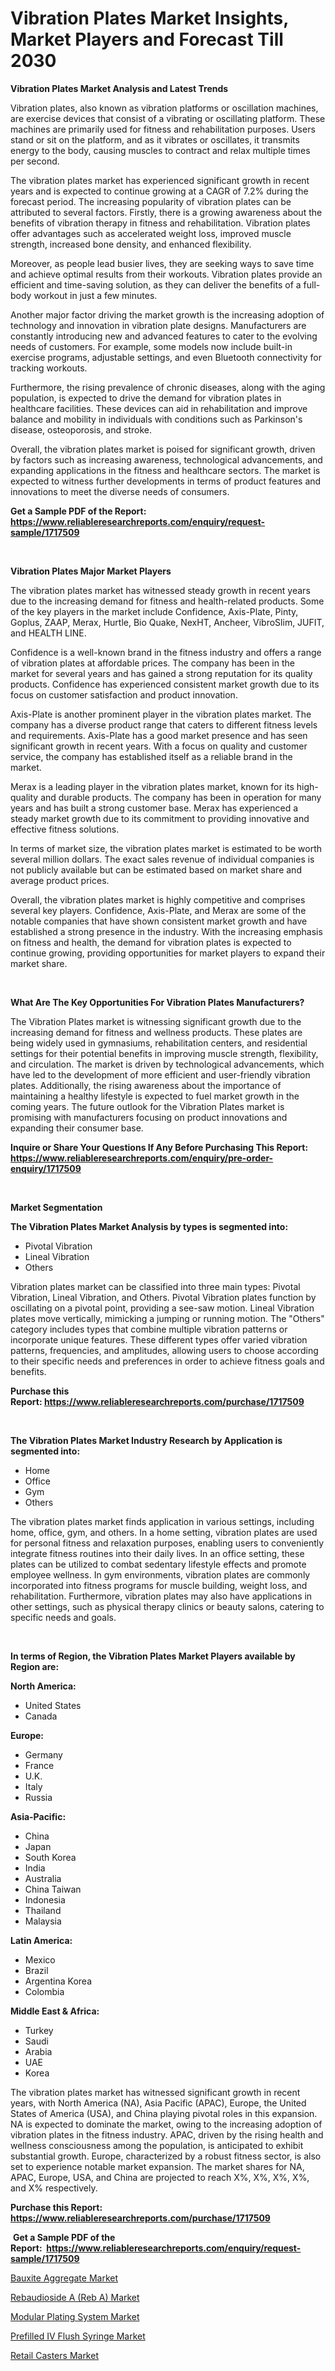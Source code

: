 <p><h1>Vibration Plates Market Insights, Market Players and Forecast Till 2030</h1></p><p><strong>Vibration Plates Market Analysis and Latest Trends</strong></p>
<p><p>Vibration plates, also known as vibration platforms or oscillation machines, are exercise devices that consist of a vibrating or oscillating platform. These machines are primarily used for fitness and rehabilitation purposes. Users stand or sit on the platform, and as it vibrates or oscillates, it transmits energy to the body, causing muscles to contract and relax multiple times per second.</p><p>The vibration plates market has experienced significant growth in recent years and is expected to continue growing at a CAGR of 7.2% during the forecast period. The increasing popularity of vibration plates can be attributed to several factors. Firstly, there is a growing awareness about the benefits of vibration therapy in fitness and rehabilitation. Vibration plates offer advantages such as accelerated weight loss, improved muscle strength, increased bone density, and enhanced flexibility.</p><p>Moreover, as people lead busier lives, they are seeking ways to save time and achieve optimal results from their workouts. Vibration plates provide an efficient and time-saving solution, as they can deliver the benefits of a full-body workout in just a few minutes.</p><p>Another major factor driving the market growth is the increasing adoption of technology and innovation in vibration plate designs. Manufacturers are constantly introducing new and advanced features to cater to the evolving needs of customers. For example, some models now include built-in exercise programs, adjustable settings, and even Bluetooth connectivity for tracking workouts.</p><p>Furthermore, the rising prevalence of chronic diseases, along with the aging population, is expected to drive the demand for vibration plates in healthcare facilities. These devices can aid in rehabilitation and improve balance and mobility in individuals with conditions such as Parkinson's disease, osteoporosis, and stroke.</p><p>Overall, the vibration plates market is poised for significant growth, driven by factors such as increasing awareness, technological advancements, and expanding applications in the fitness and healthcare sectors. The market is expected to witness further developments in terms of product features and innovations to meet the diverse needs of consumers.</p></p>
<p><strong>Get a Sample PDF of the Report:&nbsp; <a href="https://www.reliableresearchreports.com/enquiry/request-sample/1717509">https://www.reliableresearchreports.com/enquiry/request-sample/1717509</a></strong></p>
<p>&nbsp;</p>
<p><strong>Vibration Plates Major Market Players</strong></p>
<p><p>The vibration plates market has witnessed steady growth in recent years due to the increasing demand for fitness and health-related products. Some of the key players in the market include Confidence, Axis-Plate, Pinty, Goplus, ZAAP, Merax, Hurtle, Bio Quake, NexHT, Ancheer, VibroSlim, JUFIT, and HEALTH LINE. </p><p>Confidence is a well-known brand in the fitness industry and offers a range of vibration plates at affordable prices. The company has been in the market for several years and has gained a strong reputation for its quality products. Confidence has experienced consistent market growth due to its focus on customer satisfaction and product innovation.</p><p>Axis-Plate is another prominent player in the vibration plates market. The company has a diverse product range that caters to different fitness levels and requirements. Axis-Plate has a good market presence and has seen significant growth in recent years. With a focus on quality and customer service, the company has established itself as a reliable brand in the market.</p><p>Merax is a leading player in the vibration plates market, known for its high-quality and durable products. The company has been in operation for many years and has built a strong customer base. Merax has experienced a steady market growth due to its commitment to providing innovative and effective fitness solutions.</p><p>In terms of market size, the vibration plates market is estimated to be worth several million dollars. The exact sales revenue of individual companies is not publicly available but can be estimated based on market share and average product prices.</p><p>Overall, the vibration plates market is highly competitive and comprises several key players. Confidence, Axis-Plate, and Merax are some of the notable companies that have shown consistent market growth and have established a strong presence in the industry. With the increasing emphasis on fitness and health, the demand for vibration plates is expected to continue growing, providing opportunities for market players to expand their market share.</p></p>
<p>&nbsp;</p>
<p><strong>What Are The Key Opportunities For Vibration Plates Manufacturers?</strong></p>
<p><p>The Vibration Plates market is witnessing significant growth due to the increasing demand for fitness and wellness products. These plates are being widely used in gymnasiums, rehabilitation centers, and residential settings for their potential benefits in improving muscle strength, flexibility, and circulation. The market is driven by technological advancements, which have led to the development of more efficient and user-friendly vibration plates. Additionally, the rising awareness about the importance of maintaining a healthy lifestyle is expected to fuel market growth in the coming years. The future outlook for the Vibration Plates market is promising with manufacturers focusing on product innovations and expanding their consumer base.</p></p>
<p><strong>Inquire or Share Your Questions If Any Before Purchasing This Report: <a href="https://www.reliableresearchreports.com/enquiry/pre-order-enquiry/1717509">https://www.reliableresearchreports.com/enquiry/pre-order-enquiry/1717509</a></strong></p>
<p>&nbsp;</p>
<p><strong>Market Segmentation</strong></p>
<p><strong>The Vibration Plates Market Analysis by types is segmented into:</strong></p>
<p><ul><li>Pivotal Vibration</li><li>Lineal Vibration</li><li>Others</li></ul></p>
<p><p>Vibration plates market can be classified into three main types: Pivotal Vibration, Lineal Vibration, and Others. Pivotal Vibration plates function by oscillating on a pivotal point, providing a see-saw motion. Lineal Vibration plates move vertically, mimicking a jumping or running motion. The "Others" category includes types that combine multiple vibration patterns or incorporate unique features. These different types offer varied vibration patterns, frequencies, and amplitudes, allowing users to choose according to their specific needs and preferences in order to achieve fitness goals and benefits.</p></p>
<p><strong>Purchase this Report:&nbsp;<a href="https://www.reliableresearchreports.com/purchase/1717509">https://www.reliableresearchreports.com/purchase/1717509</a></strong></p>
<p>&nbsp;</p>
<p><strong>The Vibration Plates Market Industry Research by Application is segmented into:</strong></p>
<p><ul><li>Home</li><li>Office</li><li>Gym</li><li>Others</li></ul></p>
<p><p>The vibration plates market finds application in various settings, including home, office, gym, and others. In a home setting, vibration plates are used for personal fitness and relaxation purposes, enabling users to conveniently integrate fitness routines into their daily lives. In an office setting, these plates can be utilized to combat sedentary lifestyle effects and promote employee wellness. In gym environments, vibration plates are commonly incorporated into fitness programs for muscle building, weight loss, and rehabilitation. Furthermore, vibration plates may also have applications in other settings, such as physical therapy clinics or beauty salons, catering to specific needs and goals.</p></p>
<p>&nbsp;</p>
<p><strong>In terms of Region, the Vibration Plates Market Players available by Region are:</strong></p>
<p>
    <p> <strong> North America: </strong>
        <ul>
            <li>United States</li>
            <li>Canada</li>
        </ul>
        </p> 
    <p> <strong> Europe: </strong>
        <ul>
            <li>Germany</li>
            <li>France</li>
            <li>U.K.</li>
            <li>Italy</li>
            <li>Russia</li>
        </ul>
        </p> 
    <p> <strong> Asia-Pacific: </strong>
        <ul>
            <li>China</li>
            <li>Japan</li>
            <li>South Korea</li>
            <li>India</li>
            <li>Australia</li>
            <li>China Taiwan</li>
            <li>Indonesia</li>
            <li>Thailand</li>
            <li>Malaysia</li>
        </ul>
        </p> 
    <p> <strong> Latin America: </strong>
        <ul>
            <li>Mexico</li>
            <li>Brazil</li>
            <li>Argentina Korea</li>
            <li>Colombia</li>
        </ul>
        </p> 
    <p> <strong> Middle East & Africa: </strong>
        <ul>
            <li>Turkey</li>
            <li>Saudi</li>
            <li>Arabia</li>
            <li>UAE</li>
            <li>Korea</li>
        </ul>
    </p>
    </p>
<p><p>The vibration plates market has witnessed significant growth in recent years, with North America (NA), Asia Pacific (APAC), Europe, the United States of America (USA), and China playing pivotal roles in this expansion. NA is expected to dominate the market, owing to the increasing adoption of vibration plates in the fitness industry. APAC, driven by the rising health and wellness consciousness among the population, is anticipated to exhibit substantial growth. Europe, characterized by a robust fitness sector, is also set to experience notable market expansion. The market shares for NA, APAC, Europe, USA, and China are projected to reach X%, X%, X%, X%, and X% respectively.</p></p>
<p><strong>Purchase this Report: <a href="https://www.reliableresearchreports.com/purchase/1717509">https://www.reliableresearchreports.com/purchase/1717509</a></strong></p>
<p>&nbsp;<strong>Get a Sample PDF of the Report:&nbsp;&nbsp;<a href="https://www.reliableresearchreports.com/enquiry/request-sample/1717509">https://www.reliableresearchreports.com/enquiry/request-sample/1717509</a></strong></p>
<p><strong></strong></p>
<p><p><a href="https://www.linkedin.com/pulse/bauxite-aggregate-market-research-report/">Bauxite Aggregate Market</a></p><p><a href="https://medium.com/@jacesipes1996/rebaudioside-a-reb-a-market-the-key-to-successful-business-strategy-forecast-till-2030-9f3dfc19b97a">Rebaudioside A (Reb A) Market</a></p><p><a href="https://www.linkedin.com/pulse/modular-plating-system-market-size-growth-forecast-from/">Modular Plating System Market</a></p><p><a href="https://medium.com/@henrykihn/prefilled-iv-flush-syringe-market-competitive-analysis-market-trends-and-forecast-to-2030-efba54d1df08">Prefilled IV Flush Syringe Market</a></p><p><a href="https://www.linkedin.com/pulse/retail-casters-market-size-growth-forecast-from-2023-2030/">Retail Casters Market</a></p></p>